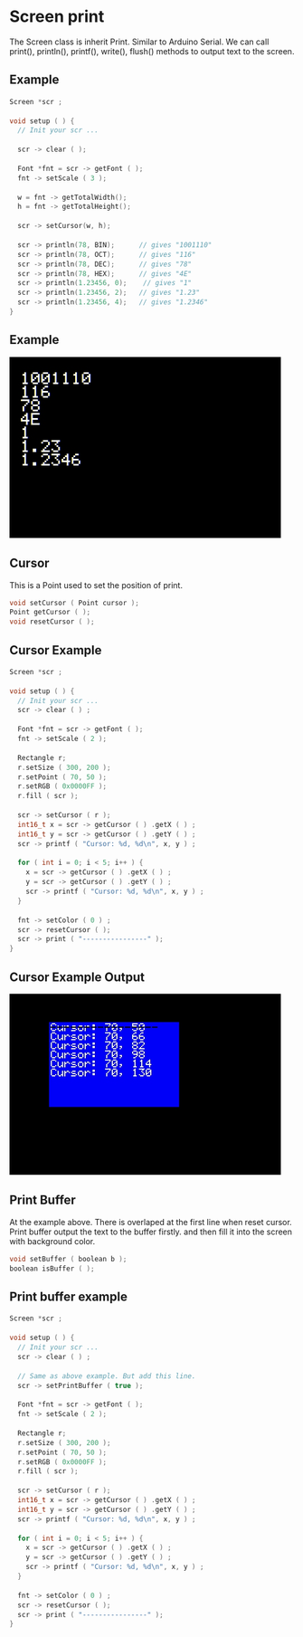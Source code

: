 # Screen print

The Screen class is inherit Print. Similar to Arduino Serial. We can call print(), println(), printf(), write(), flush() methods to output text to the screen.

## Example

```cpp
Screen *scr ;

void setup ( ) {
  // Init your scr ...
  
  scr -> clear ( );

  Font *fnt = scr -> getFont ( );
  fnt -> setScale ( 3 );

  w = fnt -> getTotalWidth();
  h = fnt -> getTotalHeight();

  scr -> setCursor(w, h);

  scr -> println(78, BIN);      // gives "1001110"
  scr -> println(78, OCT);      // gives "116"
  scr -> println(78, DEC);      // gives "78"
  scr -> println(78, HEX);      // gives "4E"
  scr -> println(1.23456, 0);    // gives "1"
  scr -> println(1.23456, 2);   // gives "1.23"
  scr -> println(1.23456, 4);   // gives "1.2346"
}
```

## Example

<img src="./print.jpg" width="480" />

## Cursor

This is a Point used to set the position of print.

```cpp
void setCursor ( Point cursor );
Point getCursor ( );
void resetCursor ( );
```

## Cursor Example

```cpp
Screen *scr ;

void setup ( ) {
  // Init your scr ...
  scr -> clear ( ) ;

  Font *fnt = scr -> getFont ( );
  fnt -> setScale ( 2 );

  Rectangle r;
  r.setSize ( 300, 200 );
  r.setPoint ( 70, 50 );
  r.setRGB ( 0x0000FF );
  r.fill ( scr );

  scr -> setCursor ( r );
  int16_t x = scr -> getCursor ( ) .getX ( ) ;
  int16_t y = scr -> getCursor ( ) .getY ( ) ;
  scr -> printf ( "Cursor: %d, %d\n", x, y ) ;

  for ( int i = 0; i < 5; i++ ) {
    x = scr -> getCursor ( ) .getX ( ) ;
    y = scr -> getCursor ( ) .getY ( ) ;
    scr -> printf ( "Cursor: %d, %d\n", x, y ) ;
  }

  fnt -> setColor ( 0 ) ;
  scr -> resetCursor ( );
  scr -> print ( "----------------" );
}
```

## Cursor Example Output

<img src="./cursor.jpg" width="480" />

## Print Buffer
At the example above. There is overlaped at the first line when reset cursor. Print buffer output the text to the buffer firstly. and then fill it into the screen with background color.

```cpp
void setBuffer ( boolean b );
boolean isBuffer ( );
```

## Print buffer example
```cpp
Screen *scr ;

void setup ( ) {
  // Init your scr ...
  scr -> clear ( ) ;

  // Same as above example. But add this line.
  scr -> setPrintBuffer ( true );

  Font *fnt = scr -> getFont ( );
  fnt -> setScale ( 2 );

  Rectangle r;
  r.setSize ( 300, 200 );
  r.setPoint ( 70, 50 );
  r.setRGB ( 0x0000FF );
  r.fill ( scr );

  scr -> setCursor ( r );
  int16_t x = scr -> getCursor ( ) .getX ( ) ;
  int16_t y = scr -> getCursor ( ) .getY ( ) ;
  scr -> printf ( "Cursor: %d, %d\n", x, y ) ;

  for ( int i = 0; i < 5; i++ ) {
    x = scr -> getCursor ( ) .getX ( ) ;
    y = scr -> getCursor ( ) .getY ( ) ;
    scr -> printf ( "Cursor: %d, %d\n", x, y ) ;
  }

  fnt -> setColor ( 0 ) ;
  scr -> resetCursor ( );
  scr -> print ( "----------------" );
}
```
